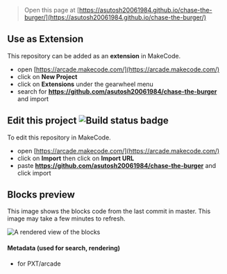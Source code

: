  


> Open this page at [https://asutosh20061984.github.io/chase-the-burger/](https://asutosh20061984.github.io/chase-the-burger/)

## Use as Extension

This repository can be added as an **extension** in MakeCode.

* open [https://arcade.makecode.com/](https://arcade.makecode.com/)
* click on **New Project**
* click on **Extensions** under the gearwheel menu
* search for **https://github.com/asutosh20061984/chase-the-burger** and import

## Edit this project ![Build status badge](https://github.com/asutosh20061984/chase-the-burger/workflows/MakeCode/badge.svg)

To edit this repository in MakeCode.

* open [https://arcade.makecode.com/](https://arcade.makecode.com/)
* click on **Import** then click on **Import URL**
* paste **https://github.com/asutosh20061984/chase-the-burger** and click import

## Blocks preview

This image shows the blocks code from the last commit in master.
This image may take a few minutes to refresh.

![A rendered view of the blocks](https://github.com/asutosh20061984/chase-the-burger/raw/master/.github/makecode/blocks.png)

#### Metadata (used for search, rendering)

* for PXT/arcade
<script src="https://makecode.com/gh-pages-embed.js"></script><script>makeCodeRender("{{ site.makecode.home_url }}", "{{ site.github.owner_name }}/{{ site.github.repository_name }}");</script>
